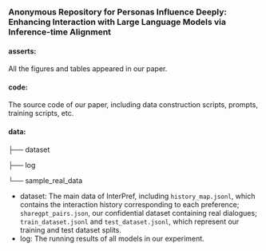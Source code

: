 ### Anonymous Repository for Personas Influence Deeply: Enhancing Interaction with Large Language Models via Inference-time Alignment

#### asserts:

All the figures and tables appeared in our paper.

#### code:

The source code of our paper, including data construction scripts, prompts, training scripts, etc.

#### data:

├── dataset

├── log

└── sample_real_data

* dataset: The main data of InterPref, including `history_map.jsonl`, which contains the interaction history corresponding to each preference; `sharegpt_pairs.json`, our confidential dataset containing real dialogues; `train_dataset.jsonl` and `test_dataset.jsonl`, which represent our training and test dataset splits.
* log: The running results of all models in our experiment.
